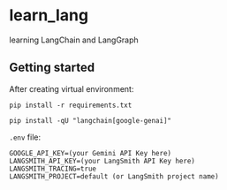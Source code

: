 # learn_lang
learning LangChain and LangGraph

## Getting started

After creating virtual environment:

```
pip install -r requirements.txt
```

```
pip install -qU "langchain[google-genai]"
```

`.env` file:

```
GOOGLE_API_KEY=(your Gemini API Key here)
LANGSMITH_API_KEY=(your LangSmith API Key here)
LANGSMITH_TRACING=true
LANGSMITH_PROJECT=default (or LangSmith project name)
```

